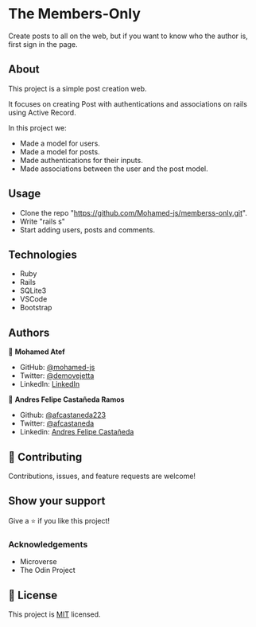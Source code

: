 # The Members-Only

Create posts to all on the web, but if you want to know who the author is, first sign in the page.

## About

This project is a simple post creation web.

It focuses on creating Post with authentications and associations on rails using Active Record.

In this project we:
- Made a model for users.
- Made a model for posts.
- Made authentications for their inputs.
- Made associations between the user and the post model.

## Usage

- Clone the repo "https://github.com/Mohamed-js/memberss-only.git".
- Write "rails s"
- Start adding users, posts and comments.


## Technologies

- Ruby
- Rails
- SQLite3
- VSCode
- Bootstrap

## Authors

👤 **Mohamed Atef**

- GitHub: [@mohamed-js](https://github.com/Mohamed-js)
- Twitter: [@demovejetta](https://twitter.com/demovejetta)
- LinkedIn: [LinkedIn](https://www.linkedin.com/in/mohamed-js/)

👤 **Andres Felipe Castañeda Ramos**

- Github: [@afcastaneda223](https://github.com/afcastaneda223)
- Twitter: [@afcastaneda](https://twitter.com/afcastaneda)
- Linkedin: [Andres Felipe Castañeda](www.linkedin.com/in/andres-castaneda223)


## 🤝 Contributing

Contributions, issues, and feature requests are welcome!

## Show your support

Give a ⭐️ if you like this project!

### Acknowledgements

- Microverse
- The Odin Project

## 📝 License

This project is [MIT](./LICENSE) licensed.